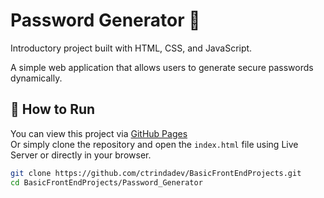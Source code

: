# Password Generator 🔐

Introductory project built with HTML, CSS, and JavaScript.

A simple web application that allows users to generate secure passwords dynamically.

## 🚀 How to Run

You can view this project via [GitHub Pages](https://ctrindadedev.github.io/BasicFrontEndProjects/Password_Generator)  
Or simply clone the repository and open the `index.html` file using Live Server or directly in your browser.

```bash
git clone https://github.com/ctrindadev/BasicFrontEndProjects.git
cd BasicFrontEndProjects/Password_Generator
